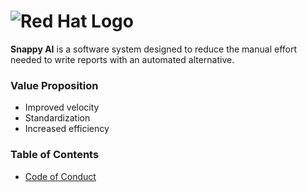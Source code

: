 # ![Red Hat Logo](https://www.redhat.com/cms/managed-files/Brand_Standars-Red_Hat-_color_on-black.svg "Snappy AI") 
<!--
https://www.redhat.com/cms/managed-files/Brand_Standars-Red_Hat-_color_on-black.svg
**Here are some ideas to get you started:**

🙋‍♀️ A short introduction - what is your organization all about?
🌈 Contribution guidelines - how can the community get involved?
👩‍💻 Useful resources - where can the community find your docs? Is there anything else the community should know?
🍿 Fun facts - what does your team eat for breakfast?
🧙 Remember, you can do mighty things with the power of [Markdown](https://docs.github.com/github/writing-on-github/getting-started-with-writing-and-formatting-on-github/basic-writing-and-formatting-syntax)

-->

**Snappy AI** is a software system designed to reduce the manual effort needed to write reports with an automated alternative.

### Value Proposition
* Improved velocity
* Standardization
* Increased efficiency

### Table of Contents

- [Code of Conduct](./contributing.md)


